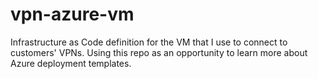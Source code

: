 # vpn-azure-vm
Infrastructure as Code definition for the VM that I use to connect to customers' VPNs. Using this repo as an opportunity to learn more about Azure deployment templates.

